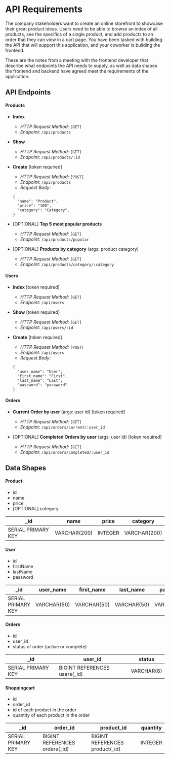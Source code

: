 # API Requirements

The company stakeholders want to create an online storefront to showcase their great product ideas. Users need to be able to browse an index of all products, see the specifics of a single product, and add products to an order that they can view in a cart page. You have been tasked with building the API that will support this application, and your coworker is building the frontend.

These are the notes from a meeting with the frontend developer that describe what endpoints the API needs to supply, as well as data shapes the frontend and backend have agreed meet the requirements of the application.

## API Endpoints

#### Products

- **Index**

  - _HTTP Request Method:_ `[GET]`
  - _Endpoint:_ `/api/products`

- **Show**

  - _HTTP Request Method:_ `[GET]`
  - _Endpoint:_ `/api/products/:id`

- **Create** [token required]

  - _HTTP Request Method:_ `[POST]`
  - _Endpoint:_ `/api/products`
  - _Request Body_:

  ```
  {
    "name": "Product",
    "price": "100",
    "category": "Category",
  }
  ```

- [OPTIONAL] **Top 5 most popular products**

  - _HTTP Request Method:_ `[GET]`
  - _Endpoint:_ `/api/products/popular`

- [OPTIONAL] **Products by category** (args: product category)
  - _HTTP Request Method:_ `[GET]`
  - _Endpoint:_ `/api/products/category/:category`

#### Users

- **Index** [token required]

  - _HTTP Request Method:_ `[GET]`
  - _Endpoint:_ `/api/users`

- **Show** [token required]

  - _HTTP Request Method:_ `[GET]`
  - _Endpoint:_ `/api/users/:id`

- **Create** [token required]
  - _HTTP Request Method:_ `[POST]`
  - _Endpoint:_ `/api/users`
  - _Request Body_:
  ```
  {
    "user_name": "User",
    "first_name": "First",
    "last_name": "Last",
    "password": "password"
  }
  ```

#### Orders

- **Current Order by user** (args: user id) [token required]

  - _HTTP Request Method:_ `[GET]`
  - _Endpoint:_ `/api/orders/current/:user_id`

- [OPTIONAL] **Completed Orders by user** (args: user id) [token required]

  - _HTTP Request Method:_ `[GET]`
  - _Endpoint:_ `/api/orders/completed/:user_id`

## Data Shapes

#### Product

- id
- name
- price
- [OPTIONAL] category

| \_id               | name         | price   | category     |
| ------------------ | ------------ | ------- | ------------ |
| SERIAL PRIMARY KEY | VARCHAR(200) | INTEGER | VARCHAR(200) |

#### User

- id
- firstName
- lastName
- password

| \_id               | user_name   | first_name  | last_name   | password    |
| ------------------ | ----------- | ----------- | ----------- | ----------- |
| SERIAL PRIMARY KEY | VARCHAR(50) | VARCHAR(50) | VARCHAR(50) | VARCHAR(80) |

#### Orders

- id
- user_id
- status of order (active or complete)

| \_id               | user_id                       | status     |
| ------------------ | ----------------------------- | ---------- |
| SERIAL PRIMARY KEY | BIGINT REFERENCES users(\_id) | VARCHAR(8) |

#### Shoppingcart

- id
- order_id
- id of each product in the order
- quantity of each product in the order

| \_id               | order_id                       | product_id                      | quantity |
| ------------------ | ------------------------------ | ------------------------------- | -------- |
| SERIAL PRIMARY KEY | BIGINT REFERENCES orders(\_id) | BIGINT REFERENCES product(\_id) | INTEGER  |
